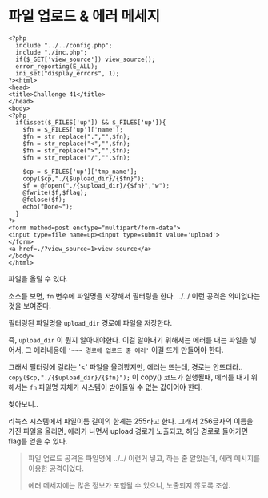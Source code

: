 # 파일 업로드 & 에러 메세지

```php+HTML
<?php
  include "../../config.php";
  include "./inc.php";
  if($_GET['view_source']) view_source();
  error_reporting(E_ALL);
  ini_set("display_errors", 1);
?><html>
<head>
<title>Challenge 41</title>
</head>
<body>
<?php
  if(isset($_FILES['up']) && $_FILES['up']){
    $fn = $_FILES['up']['name'];
    $fn = str_replace(".","",$fn);
    $fn = str_replace("<","",$fn);
    $fn = str_replace(">","",$fn);
    $fn = str_replace("/","",$fn);

    $cp = $_FILES['up']['tmp_name'];
    copy($cp,"./{$upload_dir}/{$fn}");
    $f = @fopen("./{$upload_dir}/{$fn}","w");
    @fwrite($f,$flag);
    @fclose($f);
    echo("Done~");
  }
?>
<form method=post enctype="multipart/form-data">
<input type=file name=up><input type=submit value='upload'>
</form>
<a href=./?view_source=1>view-source</a>
</body>
</html>
```

파일을 올릴 수 있다. 

소스를 보면, `fn` 변수에 파일명을 저장해서 필터링을 한다.
../../ 이런 공격은 의미없다는 것을 보여준다.

필터링된 파일명을 `upload_dir` 경로에 파일을 저장한다. 

즉, `upload_dir` 이 뭔지 알아내야한다. 
이걸 알아내기 위해서는 에러를 내는 파일을 넣어서, 그 에러내용에 `'~~~ 경로에 업로드 중 에러'` 이걸 뜨게 만들어야 한다. 

그래서 필터링에 걸리는 '<' 파일을 올려봤지만, 에러는 뜨는데, 경로는 안뜨더라..
`copy($cp,"./{$upload_dir}/{$fn}");` 이 copy() 코드가 실행될때, 에러를 내기 위해서는 `fn` 파일명 자체가 시스템이 받아들일 수 없는 값이어야 한다.

찾아보니..

리눅스 시스템에서 파일이름 길이의 한계는 255라고 한다. 
그래서 256글자의 이름을 가진 파일을 올리면, 
에러가 나면서 upload 경로가 노출되고, 해당 경로로 들어가면 flag를 얻을 수 있다.

> 파일 업로드 공격은 파일명에 ../../ 이런거 넣고, 하는 줄 알았는데, 
> 에러 메시지를 이용한 공격이었다. 
>
> 에러 메세지에는 많은 정보가 포함될 수 있으니, 노출되지 않도록 조심.

